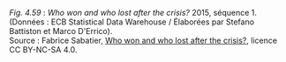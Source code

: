 *Fig. 4.59* : *Who won and who lost after the crisis?* 2015, séquence 1. (Données : ECB Statistical Data Warehouse / Élaborées par Stefano Battiston et Marco D'Errico).  
Source :  Fabrice Sabatier, [Who won and who lost after the crisis?](http://www.corp-lab.com/simpol/), licence CC BY-NC-SA 4.0.